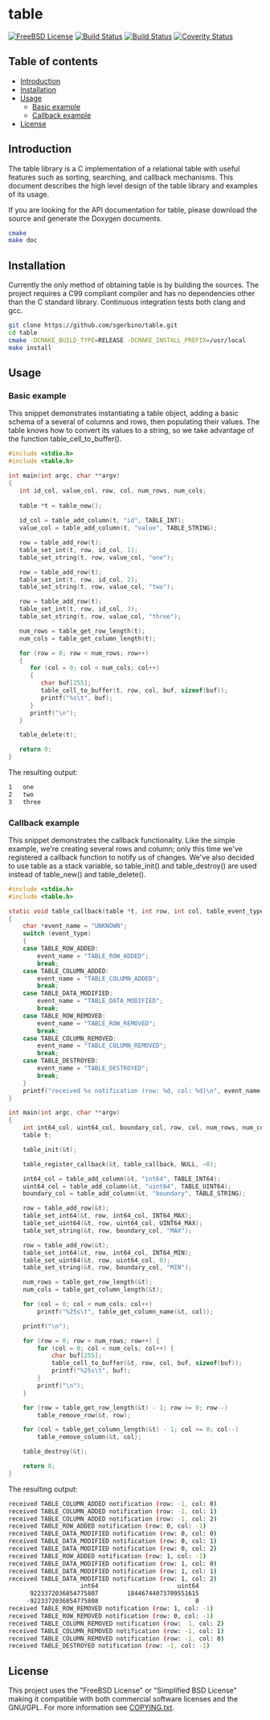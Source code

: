 # table

[![FreeBSD License](https://img.shields.io/:license-freebsd-red.svg)](https://github.com/sgerbino/table/blob/master/COPYING.txt)
[![Build Status](https://travis-ci.org/sgerbino/table.svg?branch=master)](https://travis-ci.org/sgerbino/table)
[![Build Status](https://ci.appveyor.com/api/projects/status/cus5euiynm2dmvum/branch/master?svg=true)](https://ci.appveyor.com/project/sgerbino/table)
[![Coverity Status](https://scan.coverity.com/projects/7249/badge.svg)](https://scan.coverity.com/projects/sgerbino-table)

## Table of contents

- [Introduction](#introduction)
- [Installation](#installation)
- [Usage](#usage)
	- [Basic example](#basic-example)
	- [Callback example](#callback-example)
- [License](#license)

## Introduction

The table library is a C implementation of a relational table with useful
features such as sorting, searching, and callback mechanisms. This document
describes the high level design of the table library and examples of its
usage.

If you are looking for the API documentation for table, please download
the source and generate the Doxygen documents.

```bash
cmake
make doc
```

## Installation

Currently the only method of obtaining table is by building the sources.
The project requires a C99 compliant compiler and has no dependencies other
than the C standard library. Continuous integration tests both clang and gcc.

```bash
git clone https://github.com/sgerbino/table.git
cd table
cmake -DCMAKE_BUILD_TYPE=RELEASE -DCMAKE_INSTALL_PREFIX=/usr/local
make install
```

## Usage


### Basic example

This snippet demonstrates instantiating a table object, adding a basic schema 
of a several of columns and rows, then populating their values. The table knows 
how to convert its values to a string, so we take advantage of the function 
table_cell_to_buffer().

```c
#include <stdio.h>
#include <table.h>

int main(int argc, char **argv)
{
   int id_col, value_col, row, col, num_rows, num_cols;
   
   table *t = table_new();
   
   id_col = table_add_column(t, "id", TABLE_INT);
   value_col = table_add_column(t, "value", TABLE_STRING);

   row = table_add_row(t);
   table_set_int(t, row, id_col, 1);
   table_set_string(t, row, value_col, "one");

   row = table_add_row(t);
   table_set_int(t, row, id_col, 2);
   table_set_string(t, row, value_col, "two");

   row = table_add_row(t);
   table_set_int(t, row, id_col, 3);
   table_set_string(t, row, value_col, "three");

   num_rows = table_get_row_length(t);
   num_cols = table_get_column_length(t);

   for (row = 0; row < num_rows; row++)
   {
      for (col = 0; col < num_cols; col++)
      {
         char buf[255];
         table_cell_to_buffer(t, row, col, buf, sizeof(buf));
         printf("%s\t", buf);
      }
      printf("\n");
   }

   table_delete(t);

   return 0;
}

```

The resulting output:
 
```bash
1	one	
2	two	
3	three	
```

### Callback example

This snippet demonstrates the callback functionality. Like the simple example,
we're creating several rows and column; only this time we've registered a
callback function to notify us of changes. We've also decided to use table as
a stack variable, so table_init() and table_destroy() are used instead of
table_new() and table_delete().

```c
#include <stdio.h>
#include <table.h>

static void table_callback(table *t, int row, int col, table_event_type event_type, void *data)
{
	char *event_name = "UNKNOWN";
	switch (event_type)
	{
	case TABLE_ROW_ADDED:
		event_name = "TABLE_ROW_ADDED";
		break;
	case TABLE_COLUMN_ADDED:
		event_name = "TABLE_COLUMN_ADDED";
		break;
	case TABLE_DATA_MODIFIED:
		event_name = "TABLE_DATA_MODIFIED";
		break;
	case TABLE_ROW_REMOVED:
		event_name = "TABLE_ROW_REMOVED";
		break;
	case TABLE_COLUMN_REMOVED:
		event_name = "TABLE_COLUMN_REMOVED";
		break;
	case TABLE_DESTROYED:
		event_name = "TABLE_DESTROYED";
		break;
	}
	printf("received %s notification (row: %d, col: %d)\n", event_name, row, col);
}

int main(int argc, char **argv)
{
	int int64_col, uint64_col, boundary_col, row, col, num_rows, num_cols;
	table t;

	table_init(&t);

	table_register_callback(&t, table_callback, NULL, ~0);

	int64_col = table_add_column(&t, "int64", TABLE_INT64);
	uint64_col = table_add_column(&t, "uint64", TABLE_UINT64);
	boundary_col = table_add_column(&t, "boundary", TABLE_STRING);

	row = table_add_row(&t);
	table_set_int64(&t, row, int64_col, INT64_MAX);
	table_set_uint64(&t, row, uint64_col, UINT64_MAX);
	table_set_string(&t, row, boundary_col, "MAX");

	row = table_add_row(&t);
	table_set_int64(&t, row, int64_col, INT64_MIN);
	table_set_uint64(&t, row, uint64_col, 0);
	table_set_string(&t, row, boundary_col, "MIN");

	num_rows = table_get_row_length(&t);
	num_cols = table_get_column_length(&t);

	for (col = 0; col < num_cols; col++)
		printf("%25s\t", table_get_column_name(&t, col));

	printf("\n");

	for (row = 0; row < num_rows; row++) {
		for (col = 0; col < num_cols; col++) {
			char buf[255];
			table_cell_to_buffer(&t, row, col, buf, sizeof(buf));
			printf("%25s\t", buf);
		}
		printf("\n");
	}

	for (row = table_get_row_length(&t) - 1; row >= 0; row--)
		table_remove_row(&t, row);

	for (col = table_get_column_length(&t) - 1; col >= 0; col--)
		table_remove_column(&t, col);

	table_destroy(&t);

	return 0;
}
```

The resulting output:

```bash
received TABLE_COLUMN_ADDED notification (row: -1, col: 0)
received TABLE_COLUMN_ADDED notification (row: -1, col: 1)
received TABLE_COLUMN_ADDED notification (row: -1, col: 2)
received TABLE_ROW_ADDED notification (row: 0, col: -1)
received TABLE_DATA_MODIFIED notification (row: 0, col: 0)
received TABLE_DATA_MODIFIED notification (row: 0, col: 1)
received TABLE_DATA_MODIFIED notification (row: 0, col: 2)
received TABLE_ROW_ADDED notification (row: 1, col: -1)
received TABLE_DATA_MODIFIED notification (row: 1, col: 0)
received TABLE_DATA_MODIFIED notification (row: 1, col: 1)
received TABLE_DATA_MODIFIED notification (row: 1, col: 2)
                    int64	                   uint64	                 boundary	
      9223372036854775807	     18446744073709551615	                      MAX	
     -9223372036854775808	                        0	                      MIN	
received TABLE_ROW_REMOVED notification (row: 1, col: -1)
received TABLE_ROW_REMOVED notification (row: 0, col: -1)
received TABLE_COLUMN_REMOVED notification (row: -1, col: 2)
received TABLE_COLUMN_REMOVED notification (row: -1, col: 1)
received TABLE_COLUMN_REMOVED notification (row: -1, col: 0)
received TABLE_DESTROYED notification (row: -1, col: -1)
```

## License

This project uses the "FreeBSD License" or "Simplified BSD License" making it
compatible with both commercial software licenses and the GNU/GPL. For more
information see [COPYING.txt](https://github.com/sgerbino/table/blob/master/COPYING.txt).
